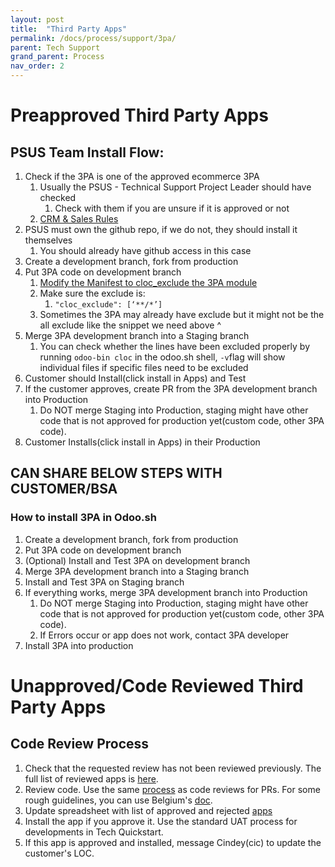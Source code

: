 ```yaml
---
layout: post
title:  "Third Party Apps"
permalink: /docs/process/support/3pa/
parent: Tech Support
grand_parent: Process
nav_order: 2
---
```


# Preapproved Third Party Apps
## PSUS Team Install Flow:

1. Check if the 3PA is one of the approved ecommerce 3PA
   1. Usually the PSUS - Technical Support Project Leader should have checked
      1. Check with them if you are unsure if it is approved or not
   2. [CRM & Sales Rules](https://docs.google.com/document/d/1SAGTe5ql0bqsuV_9cSPvbIk-xjz66RcfLY4dWf-Pghc/edit#heading=h.bdgsb4dun3wx)
2. PSUS must own the github repo, if we do not, they should install it themselves
   1. You should already have github access in this case
3. Create a development branch, fork from production
4. Put 3PA code on development branch
   1. [Modify the Manifest to cloc_exclude the 3PA module](https://www.odoo.com/documentation/15.0/developer/cli.html?highlight=cloc_exclude#with-the-database-option)
   2. Make sure the exclude is:
      1. `"cloc_exclude": [‘**/*’]`
   3. Sometimes the 3PA may already have exclude but it might not be the all exclude like the snippet we need above ^
5. Merge 3PA development branch into a Staging branch
   1. You can check whether the lines have been excluded properly by running `odoo-bin cloc` in the odoo.sh shell, `-v`flag will show individual files if specific files need to be excluded
6. Customer should Install(click install in Apps) and Test
7. If the customer approves, create PR from the 3PA development branch into Production
   1. Do NOT merge Staging into Production, staging might have other code that is not approved for production yet(custom code, other 3PA code).
8. Customer Installs(click install in Apps) in their Production


## CAN SHARE BELOW STEPS WITH CUSTOMER/BSA

### How to install 3PA in Odoo.sh

1. Create a development branch, fork from production
2. Put 3PA code on development branch
3. (Optional) Install and Test 3PA on development branch
4. Merge 3PA development branch into a Staging branch
5. Install and Test 3PA on Staging branch
6. If everything works, merge 3PA development branch into Production
   1. Do NOT merge Staging into Production, staging might have other code that is not approved for production yet(custom code, other 3PA code).
   2. If Errors occur or app does not work, contact 3PA developer
7. Install 3PA into production

# Unapproved/Code Reviewed Third Party Apps

## Code Review Process

1. Check that the requested review has not been reviewed previously. The full list of reviewed apps is [here](https://docs.google.com/spreadsheets/d/1oEz2B8mlJFFQYGedOfEgSdw6nCnCCdLQjdJTXgsWTxg/edit#gid=0).
2. Review code. Use the same [process](https://docs.google.com/presentation/d/11dycRLfyHxE7WIgKqLR4Zmc69txwUR0zDAZDHqriMug/edit#slide=id.g14a4c23e845_0_20) as code reviews for PRs. For some rough guidelines, you can use Belgium's [doc](https://github.com/odoo-ps/psbe-process/wiki/Technical-analysis-specific-cases#code-review).
3. Update spreadsheet with list of approved and rejected [apps](https://docs.google.com/spreadsheets/d/1oEz2B8mlJFFQYGedOfEgSdw6nCnCCdLQjdJTXgsWTxg/edit#gid=0)
4. Install the app if you approve it. Use the standard UAT process for developments in Tech Quickstart.
5. If this app is approved and installed, message Cindey(cic) to update the customer's LOC.